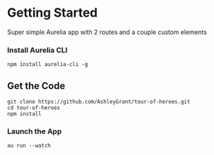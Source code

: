 # Getting Started

Super simple Aurelia app with 2 routes and a couple custom elements

### Install Aurelia CLI
`npm install aurelia-cli -g`

## Get the Code
```
git clone https://github.com/AshleyGrant/tour-of-heroes.git
cd tour-of-heroes
npm install
```

### Launch the App

`au run --watch`
